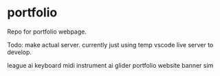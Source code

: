 # portfolio
Repo for portfolio webpage.


Todo:
make actual server. currently just using temp vscode live server to develop.

league ai
keyboard midi instrument
ai glider
portfolio
website banner sim
